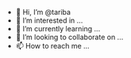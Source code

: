 - 👋 Hi, I’m @tariba
- 👀 I’m interested in ...
- 🌱 I’m currently learning ...
- 💞️ I’m looking to collaborate on ...
- 📫 How to reach me ...

<!---
tariba/tariba is a ✨ special ✨ repository because its `README.md` (this file) appears on your GitHub profile.
You can click the Preview link to take a look at your changes.
--->
